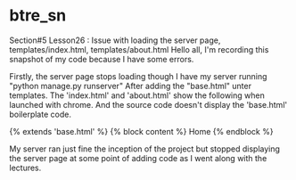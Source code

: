 # btre_sn
Section#5 Lesson26 : Issue with loading the server page, templates/index.html, templates/about.html
Hello all, I'm recording this snapshot of my code because I have some errors.

Firstly, the server page stops loading though I have my server running "python manage.py runserver"
After adding the "base.html" unter templates. The 'index.html' and 'about.html' show the following when launched with chrome.
And the source code doesn't display the 'base.html' boilerplate code. 

{% extends 'base.html' %} {% block content %}
Home
{% endblock %}


My server ran just fine the inception of the project but stopped displaying the server 
page at some point of adding code as I went along with the lectures. 
